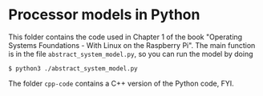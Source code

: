 # Processor models in Python

This folder contains the code used in Chapter 1 of the book "Operating Systems Foundations - With Linux on the Raspberry Pi". 
The main function is in the file `abstract_system_model.py`, so you can run the model by doing

    $ python3 ./abstract_system_model.py

The folder `cpp-code` contains a C++ version of the Python code, FYI.

